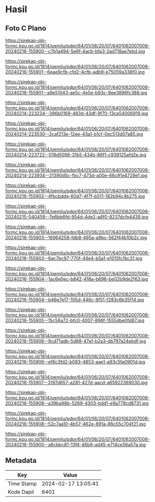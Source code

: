 # Hasil

## Foto C Plano

https://sirekap-obj-formc.kpu.go.id/1814/pemilu/pdpr/64/01/06/20/07/6401062007008-20240216-155900--c7b1a494-5e6f-4acb-bfa3-2ad718ae7ebd.jpg

https://sirekap-obj-formc.kpu.go.id/1814/pemilu/pdpr/64/01/06/20/07/6401062007008-20240216-155901--6eae9cfb-cfd2-4cfb-adb9-e75059a338f0.jpg

https://sirekap-obj-formc.kpu.go.id/1814/pemilu/pdpr/64/01/06/20/07/6401062007008-20240216-155901--a9e51043-ae5c-4e5e-b93c-9ee3896fc388.jpg

https://sirekap-obj-formc.kpu.go.id/1814/pemilu/pdpr/64/01/06/20/07/6401062007008-20240214-223234--396b0169-483d-43df-9f70-13ce54006919.jpg

https://sirekap-obj-formc.kpu.go.id/1814/pemilu/pdpr/64/01/06/20/07/6401062007008-20240214-223530--2caf213e-12ee-43a1-b1cf-0ec513d07a85.jpg

https://sirekap-obj-formc.kpu.go.id/1814/pemilu/pdpr/64/01/06/20/07/6401062007008-20240214-223722--018d5098-31b5-434b-86f1-c939125afd2e.jpg

https://sirekap-obj-formc.kpu.go.id/1814/pemilu/pdpr/64/01/06/20/07/6401062007008-20240214-223934--21390d5c-fbc7-473d-a00e-66c91e4729e1.jpg

https://sirekap-obj-formc.kpu.go.id/1814/pemilu/pdpr/64/01/06/20/07/6401062007008-20240216-155902--4fbcbdde-60d7-4f7f-b511-182b94c4b275.jpg

https://sirekap-obj-formc.kpu.go.id/1814/pemilu/pdpr/64/01/06/20/07/6401062007008-20240215-040459--7e6bb6fd-954d-4de2-a6f0-8237dcfe4439.jpg

https://sirekap-obj-formc.kpu.go.id/1814/pemilu/pdpr/64/01/06/20/07/6401062007008-20240216-155903--16964258-fdb8-495a-a9bc-562f44b10b2c.jpg

https://sirekap-obj-formc.kpu.go.id/1814/pemilu/pdpr/64/01/06/20/07/6401062007008-20240216-155903--6ac7bc97-770f-44e4-b5a1-e1015fc1bc31.jpg

https://sirekap-obj-formc.kpu.go.id/1814/pemilu/pdpr/64/01/06/20/07/6401062007008-20240216-155904--1ac6e0ec-b842-418a-b696-be02b9de2f63.jpg

https://sirekap-obj-formc.kpu.go.id/1814/pemilu/pdpr/64/01/06/20/07/6401062007008-20240216-155904--b46e7e17-105d-446c-9f51-f283c6b35f14.jpg

https://sirekap-obj-formc.kpu.go.id/1814/pemilu/pdpr/64/01/06/20/07/6401062007008-20240216-155905--15c58a72-bfc0-4007-896f-1555dbe0fd87.jpg

https://sirekap-obj-formc.kpu.go.id/1814/pemilu/pdpr/64/01/06/20/07/6401062007008-20240216-155906--9cd71adb-5d88-47a1-b2a3-db797a24ebdf.jpg

https://sirekap-obj-formc.kpu.go.id/1814/pemilu/pdpr/64/01/06/20/07/6401062007008-20240216-155906--ef6c3fd2-b083-4853-aae1-a93c5fa0901d.jpg

https://sirekap-obj-formc.kpu.go.id/1814/pemilu/pdpr/64/01/06/20/07/6401062007008-20240216-155907--3197d657-a281-427d-aacd-a65922369030.jpg

https://sirekap-obj-formc.kpu.go.id/1814/pemilu/pdpr/64/01/06/20/07/6401062007008-20240216-155908--a39ba98b-5269-4303-bdd1-e9a778cd8731.jpg

https://sirekap-obj-formc.kpu.go.id/1814/pemilu/pdpr/64/01/06/20/07/6401062007008-20240216-155908--52c7aa10-4b57-462e-891a-86c55c704f21.jpg

https://sirekap-obj-formc.kpu.go.id/1814/pemilu/pdpr/64/01/06/20/07/6401062007008-20240216-155900--a6cbbc81-13f4-46b9-ad45-e714ce56a57a.jpg


## Metadata

| Key        | Value               |
| ---------- | ------------------- |
| Time Stamp | 2024-02-17 13:05:41 |
| Kode Dapil | 6401                |



